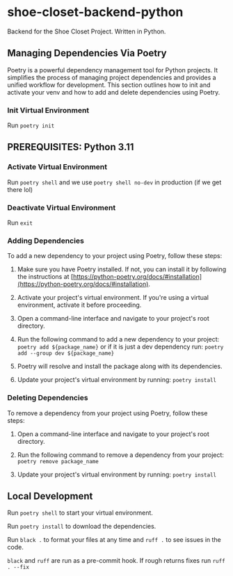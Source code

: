# shoe-closet-backend-python
Backend for the Shoe Closet Project. Written in Python.


## Managing Dependencies Via Poetry

Poetry is a powerful dependency management tool for Python projects. It simplifies the process of managing project dependencies and provides a unified workflow for development. This section outlines how to init and activate your venv and how to add and delete dependencies using Poetry.

### Init Virtual Environment

Run `poetry init`

## PREREQUISITES: Python 3.11

### Activate Virtual Environment

Run `poetry shell` and we use `poetry shell no-dev` in production (if we get there lol)

### Deactivate Virtual Environment

Run `exit`

### Adding Dependencies

To add a new dependency to your project using Poetry, follow these steps:

1. Make sure you have Poetry installed. If not, you can install it by following the instructions at [https://python-poetry.org/docs/#installation](https://python-poetry.org/docs/#installation).

2. Activate your project's virtual environment. If you're using a virtual environment, activate it before proceeding.

3. Open a command-line interface and navigate to your project's root directory.

4. Run the following command to add a new dependency to your project: `poetry add ${package_name}` or if it is just a dev dependency run: `poetry add --group dev ${package_name}`
5. Poetry will resolve and install the package along with its dependencies.

6. Update your project's virtual environment by running: `poetry install`


### Deleting Dependencies

To remove a dependency from your project using Poetry, follow these steps:

1. Open a command-line interface and navigate to your project's root directory.

2. Run the following command to remove a dependency from your project: `poetry remove package_name`
3. Update your project's virtual environment by running: `poetry install`

## Local Development

Run `poetry shell` to start your virtual environment.

Run `poetry install` to download the dependencies.

Run `black .` to format your files at any time and `ruff .` to see issues in the code. 

`black` and `ruff` are run as a pre-commit hook. If rough returns fixes run `ruff . --fix`

